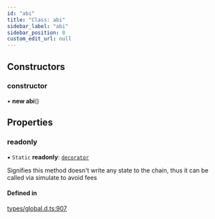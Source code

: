 ```yaml
---
id: "abi"
title: "Class: abi"
sidebar_label: "abi"
sidebar_position: 0
custom_edit_url: null
---
```


## Constructors

### constructor

• **new abi**()

## Properties

### readonly

▪ `Static` **readonly**: [`decorator`](../modules.md#decorator)

Signifies this method doesn't write any state to the chain, thus it can be
called via simulate to avoid fees

#### Defined in

[types/global.d.ts:907](https://github.com/algorand-devrel/tealscript/blob/5612951/types/global.d.ts#L907)

